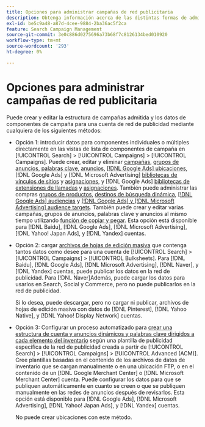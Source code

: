 ```yaml
---
title: Opciones para administrar campañas de red publicitaria
description: Obtenga información acerca de las distintas formas de administrar los datos para sus campañas de red de anuncios.
exl-id: be5c9a48-a87d-4cee-9884-2ba36ac5f2ca
feature: Search Campaign Management
source-git-commit: 3e0c886d0275696a73b68f7c8126134bed010920
workflow-type: tm+mt
source-wordcount: '293'
ht-degree: 0%

---
```


# Opciones para administrar campañas de red publicitaria

Puede crear y editar la estructura de campañas admitida y los datos de componentes de campaña para una cuenta de red de publicidad mediante cualquiera de los siguientes métodos:

* Opción 1: introducir datos para componentes individuales o múltiples directamente en las vistas de lista de componentes de campaña en [!UICONTROL Search] > [!UICONTROL Campaigns] > [!UICONTROL Campaigns]. Puede crear, editar y eliminar [campañas](/help/search-social-commerce/campaign-management/campaigns/campaign-manage.md), [grupos de anuncios](/help/search-social-commerce/campaign-management/campaigns/ad-group-manage.md), [palabras clave](/help/search-social-commerce/campaign-management/campaigns/keyword-manage.md), [anuncios](/help/search-social-commerce/campaign-management/campaigns/ad-manage.md), [[!DNL Google Ads] ubicaciones](/help/search-social-commerce/campaign-management/campaigns/placement-manage.md), [!DNL Google Ads] y [!DNL Microsoft Advertising] [bibliotecas de vínculos de sitios](/help/search-social-commerce/campaign-management/campaigns/sitelink-extension-manage.md) y [asignaciones](/help/search-social-commerce/campaign-management/campaigns/sitelink-extension-associate.md), y [!DNL Google Ads] [bibliotecas de extensiones de llamadas](/help/search-social-commerce/campaign-management/campaigns/callout-extension-manage.md) y [asignaciones](/help/search-social-commerce/campaign-management/campaigns/callout-extension-associate.md). También puede administrar las compras [grupos de productos](/help/search-social-commerce/campaign-management/campaigns/product-group-manage.md), [destinos de búsqueda dinámica](/help/search-social-commerce/campaign-management/campaigns/dynamic-search-target-manage.md), [[!DNL Google Ads] audiencias](/help/search-social-commerce/campaign-management/campaigns/audience-about.md) y [[!DNL Google Ads] y [!DNL Microsoft Advertising] audience targets](/help/search-social-commerce/campaign-management/campaigns/audience-targets-manage.md). También puede crear y editar varias campañas, grupos de anuncios, palabras clave y anuncios al mismo tiempo utilizando [función de copiar y pegar](/help/search-social-commerce/campaign-management/campaigns/copy-paste.md). Esta opción está disponible para [!DNL Baidu], [!DNL Google Ads], [!DNL Microsoft Advertising], [!DNL Yahoo! Japan Ads], y [!DNL Yandex] cuentas.

* Opción 2: cargar [archivos de hojas de edición masiva](/help/search-social-commerce/campaign-management/bulksheets/bulksheet-about.md) que contenga tantos datos como desee para una cuenta de [!UICONTROL Search] > [!UICONTROL Campaigns] > [!UICONTROL Bulksheets]. Para [!DNL Baidu], [!DNL Google Ads], [!DNL Microsoft Advertising], [!DNL Naver], y [!DNL Yandex] cuentas, puede publicar los datos en la red de publicidad. Para [!DNL Naver]Además, puede cargar los datos para usarlos en Search, Social y Commerce, pero no puede publicarlos en la red de publicidad.

  Si lo desea, puede descargar, pero no cargar ni publicar, archivos de hojas de edición masiva con datos de [!DNL Pinterest], [!DNL Yahoo Native], y [!DNL Yahoo! Display Network] cuentas.

* Opción 3: Configurar un proceso automatizado para [crear una estructura de cuenta y anuncios dinámicos y palabras clave dirigidos a cada elemento del inventario](/help/search-social-commerce/campaign-management/inventory-feeds/inventory-feeds-about.md) según una plantilla de publicidad específica de la red de publicidad creada a partir de [!UICONTROL Search] > [!UICONTROL Campaigns] > [!UICONTROL  Advanced (ACM)]. Cree plantillas basadas en el contenido de los archivos de datos de inventario que se cargan manualmente o en una ubicación FTP, o en el contenido de un [!DNL Google Merchant Center] o [!DNL Microsoft Merchant Center] cuenta. Puede configurar los datos para que se publiquen automáticamente en cuanto se creen o que se publiquen manualmente en las redes de anuncios después de revisarlos. Esta opción está disponible para [!DNL Google Ads], [!DNL Microsoft Advertising], [!DNL Yahoo! Japan Ads], y [!DNL Yandex] cuentas.

  No puede crear ubicaciones con este método.

